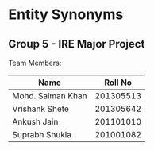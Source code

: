Entity Synonyms
===============
Group 5 - IRE Major Project
---------------------------

Team Members:

| Name | Roll No |
|------|---------|
|Mohd. Salman Khan | 201305513 |
|Vrishank Shete | 201305642 | 
|Ankush Jain | 201101010 | 
|Suprabh Shukla | 201001082 | 
